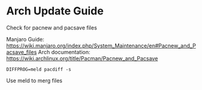 # Arch Update Guide
 
Check for pacnew and pacsave files

Manjaro Guide: <https://wiki.manjaro.org/index.php/System_Maintenance/en#Pacnew_and_Pacsave_files>
Arch documentation: <https://wiki.archlinux.org/title/Pacman/Pacnew_and_Pacsave>

```
DIFFPROG=meld pacdiff -s
```

Use meld to merg files
